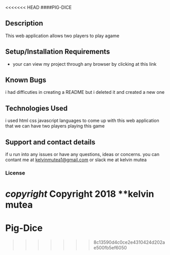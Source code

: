 <<<<<<< HEAD
####PIG-DICE
## Description
This web application allows two players to play agame
## Setup/Installation Requirements
* your can view my project through any browser by clicking at this link 
## Known Bugs
i had difficuties in creating a README but i deleted it and created a new one
## Technologies Used
i used html css javascript languages  to come up with this web application  that we can have two players playing this game
## Support and contact details
 if u run into any issues or have any questions, ideas or concerns. you can contant me at kelvinmutea1@gmail.com or slack me
 at kelvin mutea


### License
*copyright*
Copyright 2018 **kelvin mutea
=======
# Pig-Dice
>>>>>>> 8c13590d4c0ce2e4310424d202ae500fb5ef6050
